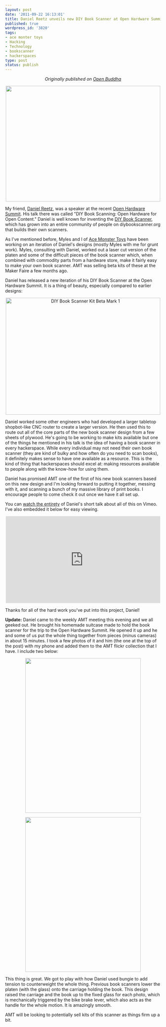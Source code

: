 ```yaml
--- 
layout: post
date: '2011-09-22 16:13:01'
title: Daniel Reetz unveils new DIY Book Scanner at Open Hardware Summit
published: true
wordpress_id: '3820'
tags: 
- ace monter toys
- Hacking
- Technology
- bookscanner
- hackerspaces
type: post
status: publish
---
```

<p style="text-align:center"><em>Originally published on <a href="http://www.openbuddha.com/2011/09/22/daniel-reetz-unveils-new-diy-book-scanner-at-open-hardware-summit/">Open Buddha</a></em></p>
<p style="text-align:center"><a href="http://www.flickr.com/photos/albill/6174041867/" title="Untitled by albill, on Flickr"><img src="http://farm7.static.flickr.com/6153/6174041867_ce2fb46b28.jpg" width="500" height="374" alt=""></a></p>

My friend, <a href="http://www.danreetz.com">Daniel Reetz</a>, was a speaker at the recent <a href="http://www.openhardwaresummit.org">Open Hardware Summit</a>. His talk there was called "DIY Book Scanning: Open Hardware for Open Content." Daniel is well known for inventing the <a href="http://www.diybookscanner.org">DIY Book Scanner</a>, which has grown into an entire community of people on diybookscanner.org that builds their own scanners.

As I've mentioned before, Myles and I of <a href="http://www.acemonstertoys.org">Ace Monster Toys</a> have been working on an iteration of Daniel's designs (mostly Myles with me for grunt work). Myles, consulting with Daniel, worked out a laser cut version of the platen and some of the difficult pieces of the book scanner which, when combined with commodity parts from a hardware store, make it fairly easy to make your own book scanner. AMT was selling beta kits of these at the Maker Faire a few months ago. 

Daniel has released a new iteration of his DIY Book Scanner at the Open Hardware Summit. It is a thing of beauty, especially compared to earlier designs:

<p style="text-align:center"><a href="http://www.flickr.com/photos/albill/6173368836/" title="DIY Book Scanner Kit Beta Mark 1 by albill, on Flickr"><img src="http://farm7.static.flickr.com/6162/6173368836_2ab3b5dff3.jpg" width="500" height="378" alt="DIY Book Scanner Kit Beta Mark 1"></a></p>

Daniel worked some other engineers who had developed a larger tabletop shopbot-like CNC router to create a larger version. He then used this to route out all of the core parts of the new book scanner design from a few sheets of plywood. He's going to be working to make kits available but one of the things he mentioned in his talk is the idea of having a book scanner in every hackerspace. While every individual may not need their own book scanner (they are kind of bulky and how often do you need to scan books), it definitely makes sense to have one available as a resource. This is the kind of thing that hackerspaces should excel at: making resources available to people along with the know-how for using them. 

Daniel has promised AMT one of the first of his new book scanners based on this new design and I'm looking forward to putting it together, messing with it, and scanning a bunch of my massive library of print books. I encourage people to come check it out once we have it all set up.

You can <a href="http://vimeo.com/29184137">watch the entirety</a> of Daniel's short talk about all of this on Vimeo. I've also embedded it below for easy viewing.

<div style="text-align:center"><object width="500" height="281"><param name="allowfullscreen" value="true" /><param name="allowscriptaccess" value="always" /><param name="movie" value="http://vimeo.com/moogaloop.swf?clip_id=29184137&amp;server=vimeo.com&amp;show_title=0&amp;show_byline=0&amp;show_portrait=0&amp;color=ffffff&amp;fullscreen=1&amp;autoplay=0&amp;loop=0" /><embed src="http://vimeo.com/moogaloop.swf?clip_id=29184137&amp;server=vimeo.com&amp;show_title=0&amp;show_byline=0&amp;show_portrait=0&amp;color=ffffff&amp;fullscreen=1&amp;autoplay=0&amp;loop=0" type="application/x-shockwave-flash" allowfullscreen="true" allowscriptaccess="always" width="500" height="281"></embed></object></div>

Thanks for all of the hard work you've put into this project, Daniel!

<strong>Update:</strong> Daniel came to the weekly AMT meeting this evening and we all geeked out. He brought his homemade suitcase made to hold the book scanner for the trip to the Open Hardware Summit. He opened it up and he and some of us put the whole thing together from pieces (minus cameras) in about 15 minutes. I took a few photos of it and him (the one at the top of the post) with my phone and added them to the AMT flickr collection that I have. I include two below:

<p style="text-align:center"><a href="http://www.flickr.com/photos/albill/6174041265/" title="Untitled by albill, on Flickr"><img src="http://farm7.static.flickr.com/6177/6174041265_5eb41a3e14.jpg" width="374" height="500" alt=""></a></p>

<p style="text-align:center"><a href="http://www.flickr.com/photos/albill/6174042229/" title="Untitled by albill, on Flickr"><img src="http://farm7.static.flickr.com/6164/6174042229_3db4e07acc.jpg" width="374" height="500" alt=""></a></p>

This thing is great. We got to play with how Daniel used bungie to add tension to counterweight the whole thing. Previous book scanners lower the platen (with the glass) onto the carriage holding the book. This design raised the carriage and the book up to the fixed glass for each photo, which is mechanically triggered by the bike brake lever, which also acts as the handle for the whole motion. It is amazingly smooth.

AMT will be looking to potentially sell kits of this scanner as things firm up a bit.